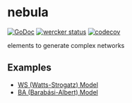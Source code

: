 # nebula

[![GoDoc](https://godoc.org/github.com/m0t0k1ch1/nebula?status.svg)](https://godoc.org/github.com/m0t0k1ch1/nebula) [![wercker status](https://app.wercker.com/status/72e8e36a860b1f09f5e703b5b2a177b2/s/master "wercker status")](https://app.wercker.com/project/byKey/72e8e36a860b1f09f5e703b5b2a177b2) [![codecov](https://codecov.io/gh/m0t0k1ch1/nebula/branch/master/graph/badge.svg)](https://codecov.io/gh/m0t0k1ch1/nebula)

elements to generate complex networks

## Examples

- [WS (Watts-Strogatz) Model](./_examples/ws)
- [BA (Barabási-Albert) Model](./_examples/ba)
